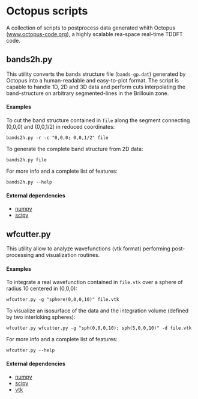 # Octopus scripts

A collection of scripts to postprocess data generated whith Octopus (www.octopus-code.org), a highly scalable rea-space real-time TDDFT code.


## bands2h.py
This utility converts the bands structure file (```bands-gp.dat```) generated by Octopus into a human-readable and easy-to-plot format. The script is capable to handle 1D, 2D and 3D data and perform cuts interpolating the band-structure on arbitrary segmented-lines in the Brillouin zone. 

#### Examples
To cut the band structure contained in ```file``` along the segment connecting (0,0,0) and (0,0,1/2) in reduced coordinates:  
```
bands2h.py -r -c "0,0,0; 0,0,1/2" file
```  

To generate the complete band structure from 2D data:
```
bands2h.py file
```  
 

For more info and a complete list of features:  
```
bands2h.py --help
``` 

#### External dependencies
* [numpy](http://www.numpy.org)
* [scipy](http://www.scipy.org)

## wfcutter.py
This utility allow to analyze wavefunctions (vtk format) performing post-processing and visualization routines.  

#### Examples
To integrate a real wavefunction contained in ```file.vtk``` over a sphere of radius 10 centered in (0,0,0):
```
wfcutter.py -g "sphere(0,0,0,10)" file.vtk

```


To visualize an isosurface of the data and the integration volume (defined by two interloking spheres):
```
wfcutter.py wfcutter.py -g "sph(0,0,0,10); sph(5,0,0,10)" -d file.vtk

```

For more info and a complete list of features:  
```
wfcutter.py --help
``` 

#### External dependencies
* [numpy](http://www.numpy.org)
* [scipy](http://www.scipy.org)
* [vtk](http://www.vtk.org/Wiki/VTK)
